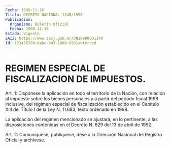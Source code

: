 ```yaml
---
Fecha: 1998-11-16
Título: DECRETO NACIONAL 1340/1998
Publicación:
  Organismo: Boletín Oficial
  Fecha: 1998-11-19
Estado: Vigente
SAIJ: https://www.saij.gob.ar/DN19980001340
Id: 123456789-0abc-043-1000-8991soterced
---
```

# REGIMEN ESPECIAL DE FISCALIZACION DE IMPUESTOS.

<a id="1"></a>
Art. 1: Dispónese la aplicación en todo el territorio  de  la Nación,  con  relación  al impuesto sobre los bienes personales y a partir del período fiscal  1998  inclusive, del régimen especial de fiscalización establecido en el Capítulo  XIII  del  Título I de la Ley N. 11.683, texto ordenado en 1998.

La aplicación del régimen mencionado se ajustará, en lo pertinente, a las disposiciones contenidas en el Decreto N. 629 del 13 de abril de 1992.

<a id="2"></a>
Art. 2: Comuníquese, publíquese, dése a la Dirección Nacional  del Registro  Oficial  y  archívese.
